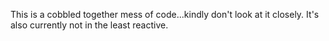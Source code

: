 This is a cobbled together mess of code...kindly don't look at it closely.
It's also currently not in the least reactive.
